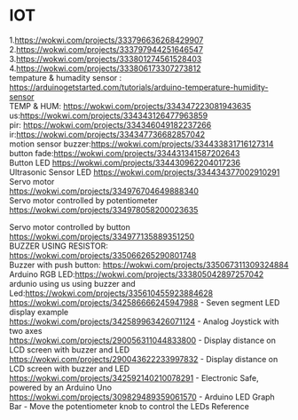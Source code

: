 # IOT
1.https://wokwi.com/projects/333796636268429907<br>
2.https://wokwi.com/projects/333797944251646547<br>
3.https://wokwi.com/projects/333801274561528403<br>
4.https://wokwi.com/projects/333806173307273812<br>
tempature & humadity sensor  : https://arduinogetstarted.com/tutorials/arduino-temperature-humidity-sensor<br>
TEMP & HUM:
https://wokwi.com/projects/334347223081943635<br>
us:https://wokwi.com/projects/334343126477963859<br>
pir: https://wokwi.com/projects/334346049182237266<br>
ir:https://wokwi.com/projects/334347736682857042<br>
motion sensor buzzer:https://wokwi.com/projects/334433831716127314<br>
button fade:https://wokwi.com/projects/334431341587202643<br>
Button LED
https://wokwi.com/projects/334430962204017236<br>
Ultrasonic Sensor LED
https://wokwi.com/projects/334434377002910291<br>
Servo motor<br>
https://wokwi.com/projects/334976704649888340<br>
Servo motor controlled by potentiometer<br>
https://wokwi.com/projects/334978058200023635<br>

Servo motor controlled by button<br>
https://wokwi.com/projects/334977135889351250<br>
BUZZER USING RESISTOR:<br>
https://wokwi.com/projects/335066265290801748<br>
Buzzer with push button: https://wokwi.com/projects/335067311309324884<br>
Arduino RGB LED:https://wokwi.com/projects/333805042897257042<br>
ardunio using us using buzzer and Led:https://wokwi.com/projects/335610455923884628<br>
https://wokwi.com/projects/342586666245947988 - Seven segment LED display example<br>
https://wokwi.com/projects/342589963426071124 - Analog Joystick with two axes<br>
https://wokwi.com/projects/290056311044833800 - Display distance on LCD screen with buzzer and LED<br>
https://wokwi.com/projects/290043622233997832 - Display distance on LCD screen with buzzer and LED<br>
https://wokwi.com/projects/342592140210078291 - Electronic Safe, powered by an Arduino Uno<br>
https://wokwi.com/projects/309829489359061570 - Arduino LED Graph Bar - Move the potentiometer knob to control the LEDs Reference<br>
